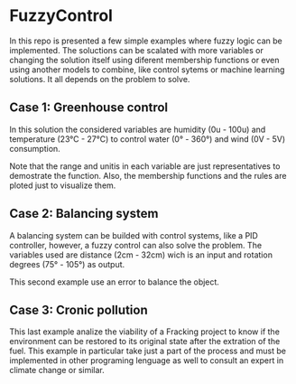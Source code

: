 # FuzzyControl

In this repo is presented a few simple examples where fuzzy logic can be implemented. The soluctions can be scalated with more variables or changing the solution itself using diferent membership functions or even using another models to combine, like control sytems or machine learning solutions. It all depends on the problem to solve.

## Case 1: Greenhouse control

In this solution the considered variables are humidity (0u - 100u) and temperature (23°C - 27°C) to control water (0° - 360°) and wind (0V - 5V) consumption. 

Note that the range and unitis in each variable are just representatives to demostrate the function. Also, the membership functions and the rules are ploted just to visualize them.

## Case 2: Balancing system

A balancing system can be builded with control systems, like a PID controller, however, a fuzzy control can also solve the problem. The variables used are distance (2cm - 32cm) wich is an input and rotation degrees (75° - 105°) as output.

This second example use an error to balance the object.

## Case 3: Cronic pollution

This last example analize the viability of a Fracking project to know if the environment can be restored to its original state after the extration of the fuel. This example in particular take just a part of the process and must be implemented in other programing lenguage as well to consult an expert in climate change or similar.

